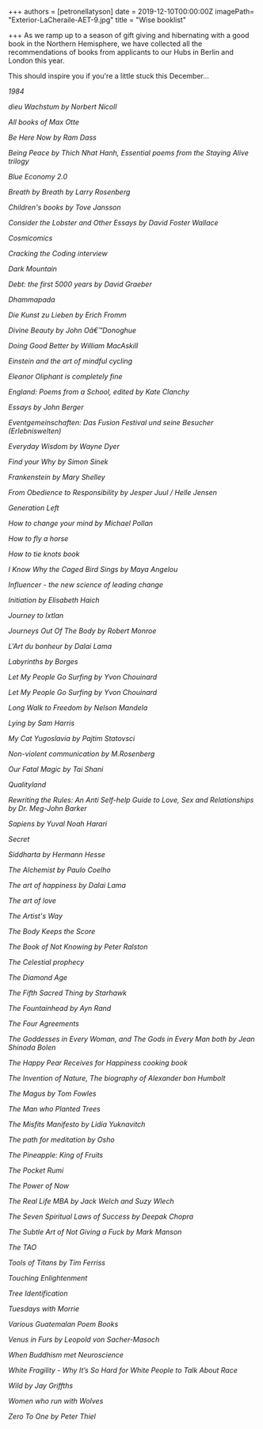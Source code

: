 +++
authors = [petronellatyson]
date = 2019-12-10T00:00:00Z
imagePath= "Exterior-LaCheraile-AET-9.jpg"
title = "Wise booklist"

+++
As we ramp up to a season of gift giving and hibernating with a good book in the Northern Hemisphere, we have collected all the recommendations of books from applicants to our Hubs in Berlin and London this year.

This should inspire you if you're a little stuck this December...

_1984_

_dieu Wachstum by Norbert Nicoll_

_All books of Max Otte_

_Be Here Now by Ram Dass_

_Being Peace by Thich Nhat Hanh, Essential poems from the Staying Alive trilogy_

_Blue Economy 2.0_

_Breath by Breath by Larry Rosenberg_

_Children's books by Tove Jansson_

_Consider the Lobster and Other Essays by David Foster Wallace_

_Cosmicomics_

_Cracking the Coding interview_

_Dark Mountain_

_Debt: the first 5000 years by David Graeber_

_Dhammapada_

_Die Kunst zu Lieben by Erich Fromm_

_Divine Beauty by John Oâ€™Donoghue_

_Doing Good Better by William MacAskill_

_Einstein and the art of mindful cycling_

_Eleanor Oliphant is completely fine_

_England: Poems from a School, edited by Kate Clanchy_

_Essays by John Berger_

_Eventgemeinschaften: Das Fusion Festival und seine Besucher (Erlebniswelten)_

_Everyday Wisdom by Wayne Dyer_

_Find your Why by Simon Sinek_

_Frankenstein by Mary Shelley_

_From Obedience to Responsibility by Jesper Juul / Helle Jensen_

_Generation Left_

_How to change your mind by Michael Pollan_

_How to fly a horse_

_How to tie knots book_

_I Know Why the Caged Bird Sings by Maya Angelou_

_Influencer - the new science of leading change_

_Initiation by Elisabeth Haich_

_Journey to Ixtlan_

_Journeys Out Of The Body by Robert Monroe_

_L'Art du bonheur by Dalai Lama_

_Labyrinths by Borges_

_Let My People Go Surfing by Yvon Chouinard_

_Let My People Go Surfing by Yvon Chouinard_

_Long Walk to Freedom by Nelson Mandela_

_Lying by Sam Harris_

_My Cat Yugoslavia by Pajtim Statovsci_

_Non-violent communication by M.Rosenberg_

_Our Fatal Magic by Tai Shani_

_Qualityland_

_Rewriting the Rules: An Anti Self-help Guide to Love, Sex and Relationships by Dr. Meg-John Barker_

_Sapiens by Yuval Noah Harari_

_Secret_

_Siddharta by Hermann Hesse_

_The Alchemist by Paulo Coelho_

_The art of happiness by Dalai Lama_

_The art of love_

_The Artist's Way_

_The Body Keeps the Score_

_The Book of Not Knowing by Peter Ralston_

_The Celestial prophecy_

_The Diamond Age_

_The Fifth Sacred Thing by Starhawk_

_The Fountainhead by Ayn Rand_

_The Four Agreements_

_The Goddesses in Every Woman, and The Gods in Every Man both by Jean Shinoda Bolen_

_The Happy Pear Receives for Happiness cooking book_

_The Invention of Nature, The biography of Alexander bon Humbolt_

_The Magus by Tom Fowles_

_The Man who Planted Trees_

_The Misfits Manifesto by Lidia Yuknavitch_

_The path for meditation by Osho_

_The Pineapple: King of Fruits_

_The Pocket Rumi_

_The Power of Now_

_The Real Life MBA by Jack Welch and Suzy Wlech_

_The Seven Spiritual Laws of Success by Deepak Chopra_

_The Subtle Art of Not Giving a Fuck by Mark Manson_

_The TAO_

_Tools of Titans by Tim Ferriss_

_Touching Enlightenment_

_Tree Identification_

_Tuesdays with Morrie_

_Various Guatemalan Poem Books_

_Venus in Furs by Leopold von Sacher-Masoch_

_When Buddhism met Neuroscience_

_White Fragility - Why It’s So Hard for White People to Talk About Race_

_Wild by Jay Griffths_

_Women who run with Wolves_

_Zero To One by Peter Thiel_